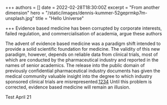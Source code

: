+++
authors = []
date = 2022-02-28T18:30:00Z
excerpt = "From another dimension"
hero = "/static/images/dennis-kummer-52geprmkp7m-unsplash.jpg"
title = "Hello Universe"

+++
Evidence based medicine has been corrupted by corporate interests, failed regulation, and commercialisation of academia, argue these authors

The advent of evidence based medicine was a paradigm shift intended to provide a solid scientific foundation for medicine. The validity of this new paradigm, however, depends on reliable data from clinical trials, most of which are conducted by the pharmaceutical industry and reported in the names of senior academics. The release into the public domain of previously confidential pharmaceutical industry documents has given the medical community valuable insight into the degree to which industry sponsored clinical trials are misrepresented.[1](https://www.bmj.com/content/376/bmj.o702#ref-1)[2](https://www.bmj.com/content/376/bmj.o702#ref-2)[3](https://www.bmj.com/content/376/bmj.o702#ref-3)[4](https://www.bmj.com/content/376/bmj.o702#ref-4) Until this problem is corrected, evidence based medicine will remain an illusion.

Test April 21